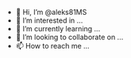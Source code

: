 - 👋 Hi, I’m @aleks81MS
- 👀 I’m interested in ...
- 🌱 I’m currently learning ...
- 💞️ I’m looking to collaborate on ...
- 📫 How to reach me ...

<!---
aleks81MS/aleks81MS is a ✨ special ✨ repository because its `README.md` (this file) appears on your GitHub profile.
You can click the Preview link to take a look at your changes.
--->

